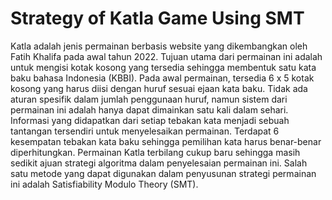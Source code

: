 # Strategy of Katla Game Using SMT
Katla adalah jenis permainan berbasis website yang dikembangkan oleh Fatih Khalifa pada awal tahun 2022. Tujuan utama dari permainan ini adalah untuk mengisi kotak kosong yang tersedia sehingga membentuk satu kata baku bahasa Indonesia (KBBI). Pada awal permainan, tersedia 6 x 5 kotak kosong yang harus diisi dengan huruf sesuai ejaan kata baku. Tidak ada aturan spesifik dalam jumlah penggunaan huruf, namun sistem dari permainan ini adalah hanya dapat dimainkan satu kali dalam sehari. Informasi yang didapatkan dari setiap tebakan kata menjadi sebuah tantangan tersendiri untuk menyelesaikan permainan. Terdapat 6 kesempatan tebakan kata baku sehingga pemilihan kata harus benar-benar diperhitungkan. Permainan Katla terbilang cukup baru sehingga masih sedikit ajuan strategi algoritma dalam penyelesaian permainan ini. Salah satu metode yang dapat digunakan dalam penyusunan strategi permainan ini adalah Satisfiability Modulo Theory (SMT).
